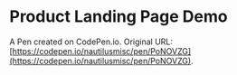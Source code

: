 # Product Landing Page Demo

A Pen created on CodePen.io. Original URL: [https://codepen.io/nautilusmisc/pen/PoNOVZG](https://codepen.io/nautilusmisc/pen/PoNOVZG).


